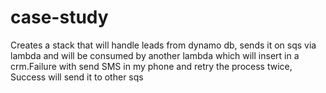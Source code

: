 # case-study
 Creates a stack that will handle leads from dynamo db, sends it on sqs via lambda and will be consumed by another lambda which will insert in a crm.Failure with send SMS in my phone and retry the process twice, Success will send it to other sqs

